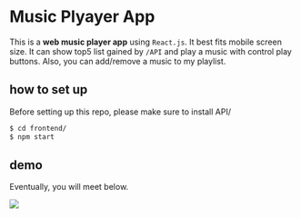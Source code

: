 # Music Plyayer App

This is a **web music player app** using `React.js`. It best fits mobile screen size. It can show top5 list gained by `/API` and play a music with control play buttons. Also, you can add/remove a music to my playlist.

## how to set up
Before setting up this repo, please make sure to install API/ 

```bash
$ cd frontend/
$ npm start
```

## demo

Eventually, you will meet below.

<img src="../demo.gif" />
